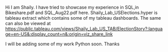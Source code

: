 Hi I am Shaily.
I have tried to showcase my experience in SQL,in Bikeshare.pdf and SQL_Aug22.pdf here.
Shaily_Lab_USElections.hyper is tableau extract which contains some of my tableau dashboards.
The same can also be viewed at https://public.tableau.com/views/Shaily_Lab_US_TAB/ElectionStory?:language=en-US&:display_count=n&:origin=viz_share_link

I will be adding some of my work Python soon.
Thanks
